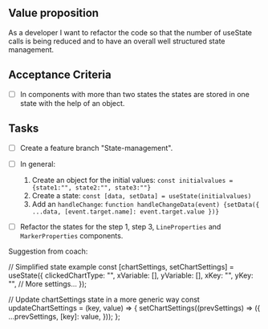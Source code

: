 ## Value proposition

As a developer
I want to refactor the code
so that the number of useState calls is being reduced and to have an overall well structured state management.

## Acceptance Criteria

- [ ] In components with more than two states the states are stored in one state with the help of an object.

## Tasks

- [ ] Create a feature branch "State-management".

- [ ] In general:

  1.  Create an object for the initial values: `const initialvalues ={state1:"", state2:"", state3:""}`
  2.  Create a state: `const [data, setData] = useState(initialvalues)`
  3.  Add an `handleChange`: `function handleChangeData(event) {setData({ ...data, [event.target.name]: event.target.value })}`

- [ ] Refactor the states for the step 1, step 3, `LineProperties` and `MarkerProperties` components.

Suggestion from coach:

// Simplified state example
const [chartSettings, setChartSettings] = useState({
clickedChartType: "",
xVariable: [],
yVariable: [],
xKey: "",
yKey: "",
// More settings...
});

// Update chartSettings state in a more generic way
const updateChartSettings = (key, value) => {
setChartSettings((prevSettings) => ({
...prevSettings,
[key]: value,
}));
};
